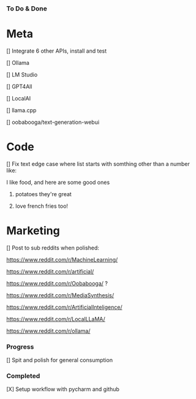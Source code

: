 ### To Do & Done

# Meta 
[] Integrate 6 other APIs, install and test  

[] Ollama

[] LM Studio

[] GPT4All

[] LocalAI

[] llama.cpp

[] oobabooga/text-generation-webui

# Code

[] Fix text edge case where list starts with somthing other than a number like: 

I like food, and here are some good ones

1. potatoes they're great

2. love french fries too!
# Marketing

[] Post to sub reddits when polished:

https://www.reddit.com/r/MachineLearning/

https://www.reddit.com/r/artificial/

https://www.reddit.com/r/Oobabooga/ ?

https://www.reddit.com/r/MediaSynthesis/

https://www.reddit.com/r/ArtificialInteligence/

https://www.reddit.com/r/LocalLLaMA/

https://www.reddit.com/r/ollama/


### Progress

[] Spit and polish for general consumption

### Completed

[X] Setup workflow with pycharm and github